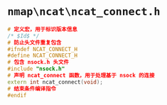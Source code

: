 # `nmap\ncat\ncat_connect.h`

```cpp
# 定义宏，用于标识版本信息
/* $Id$ */
# 防止头文件重复包含
#ifndef NCAT_CONNECT_H
#define NCAT_CONNECT_H
# 包含 nsock.h 头文件
#include "nsock.h"
# 声明 ncat_connect 函数，用于处理基于 nsock 的连接
extern int ncat_connect(void);
# 结束条件编译指令
#endif
```